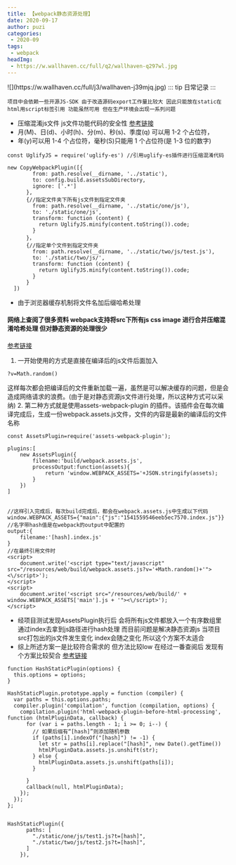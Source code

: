 ```yaml
---
title: 【webpack静态资源处理】
date: 2020-09-17
author: puzi
categories:
 - 2020-09
tags:
 - webpack
headImg:
 - https://w.wallhaven.cc/full/q2/wallhaven-q297wl.jpg
---
```

<Boxx/>
![](https://w.wallhaven.cc/full/j3/wallhaven-j39mjq.jpg)
::: tip
日常记录
:::

```
项目中会依赖一些开源JS-SDK 由于改造源码export工作量比较大 因此只能放在static在html用script标签引用 功能虽然可用 但在生产环境会出现一系列问题
```

- 压缩混淆js文件 js文件功能代码的安全性  [参考链接](https://github.com/mishoo/UglifyJS2/tree/harmony)
- 月(M)、日(d)、小时(h)、分(m)、秒(s)、季度(q) 可以用 1-2 个占位符，
- 年(y)可以用 1-4 个占位符，毫秒(S)只能用 1 个占位符(是 1-3 位的数字)

```
const UglifyJS = require('uglify-es') //引用uglify-es插件进行压缩混淆代码

new CopyWebpackPlugin([{
        from: path.resolve(__dirname, '../static'),
        to: config.build.assetsSubDirectory,
        ignore: ['.*']
      },
      {//指定文件夹下所有js文件到指定文件夹
        from: path.resolve(__dirname, '../static/one/js'),
        to: './static/one/js',
        transform: function (content) {
          return UglifyJS.minify(content.toString()).code;
        }
      }，
      {//指定单个文件到指定文件夹
        from: path.resolve(__dirname, '../static/two/js/test.js'),
        to: './static/two/js/',
        transform: function (content) {
          return UglifyJS.minify(content.toString()).code;
        }
      }
  ])
```
- 由于浏览器缓存机制将文件名加后缀哈希处理
#### 网络上查阅了很多资料 webpack支持将src下所有js css image 进行合并压缩混淆哈希处理 但对静态资源的处理很少
[参考链接](https://blog.csdn.net/beiweideqidaozhe/article/details/62048290)
1. 一开始使用的方式是直接在编译后的js文件后面加入
```
?v=Math.random()
```
这样每次都会把编译后的文件重新加载一遍，虽然是可以解决缓存的问题，但是会造成网络请求的浪费。(由于是对静态资源js文件进行处理，所以这种方式可以采纳)
2. 第二种方式就是使用assets-webpack-plugin 的插件。该插件会在每次编译完成后，生成一份webpack.assets.js文件，文件的内容是最新的编译后的文件名称
```
const AssetsPlugin=require('assets-webpack-plugin');

plugins:[
    new AssetsPlugin({
        filename:'build/webpack.assets.js',
        processOutput:function(assets){
            return 'window.WEBPACK_ASSETS='+JSON.stringify(assets);
        }
    })
]


//这样引入完成后，每次build完成后，都会在webpack.assets.js中生成以下代码
window.WEBPACK_ASSETS={"main":{"js":"1541559546eeb5ec7570.index.js"}}
//名字带hash值是在webpack的output中配置的
output:{
    filename:'[hash].index.js'
}
//在最终引用文件时
<script>
    document.write('<script type="text/javascript" src="/resources/web/build/webpack.assets.js?v='+Math.random()+'"><\/script>');
</script>
<script>
    document.write('<script src="/resources/web/build/' + window.WEBPACK_ASSETS['main'].js + '"><\/script>');
</script>
```
- 经项目测试发现AssetsPlugin执行后 会将所有js文件都放入一个有序数组里 通过index去拿到js路径进行hash处理 而目前问题是解决静态资源js 当项目src打包出的js文件发生变化 index会随之变化 所以这个方案不太适合
- 综上所述方案一是比较符合需求的 但方法比较low 在经过一番查阅后 发现有个方案比较契合
[参考链接](https://www.cnblogs.com/haogj/p/5649670.html)
```
function HashStaticPlugin(options) {
  this.options = options;
}

HashStaticPlugin.prototype.apply = function (compiler) {
  var paths = this.options.paths;
  compiler.plugin('compilation', function (compilation, options) {
    compilation.plugin('html-webpack-plugin-before-html-processing', function (htmlPluginData, callback) {
      for (var i = paths.length - 1; i >= 0; i--) {
        // 如果后缀有“[hash]”则添加随机参数
        if (paths[i].indexOf("[hash]") != -1) {
          let str = paths[i].replace("[hash]", new Date().getTime())
          htmlPluginData.assets.js.unshift(str);
        } else {
          htmlPluginData.assets.js.unshift(paths[i]);
        }

      }
      callback(null, htmlPluginData);
    });
  });
};


HashStaticPlugin({
      paths: [
        "./static/one/js/test1.js?t=[hash]",
        "./static/two/js/test2.js?t=[hash]",
      ]
    }),
```
